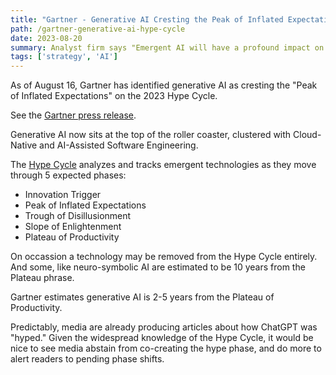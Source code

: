 ```yaml
---
title: "Gartner - Generative AI Cresting the Peak of Inflated Expectations"
path: /gartner-generative-ai-hype-cycle
date: 2023-08-20
summary: Analyst firm says "Emergent AI will have a profound impact on business and society"
tags: ['strategy', 'AI']
---
```


As of August 16, Gartner has identified <strog>generative AI</strong> as cresting the "Peak of Inflated Expectations" on the 2023 Hype Cycle. 

See the <a href="https://www.gartner.com/en/newsroom/press-releases/2023-08-16-gartner-places-generative-ai-on-the-peak-of-inflated-expectations-on-the-2023-hype-cycle-for-emerging-technologies" target="blank">Gartner press release</a>.

Generative AI now sits at the top of the roller coaster, clustered with Cloud-Native and AI-Assisted Software Engineering.

The <a href="https://www.gartner.com/en/research/methodologies/gartner-hype-cycle" target="blank">Hype Cycle</a> analyzes and tracks emergent technologies as they move through 5 expected phases: 
* Innovation Trigger
* Peak of Inflated Expectations
* Trough of Disillusionment
* Slope of Enlightenment
* Plateau of Productivity

On occassion a technology may be removed from the Hype Cycle entirely. And some, like neuro-symbolic AI are estimated to be 10 years from the Plateau phrase. 

Gartner estimates generative AI is 2-5 years from the Plateau of Productivity.

Predictably, media are already producing articles about how ChatGPT was "hyped." Given the widespread knowledge of the Hype Cycle, it would be nice to see media abstain from co-creating the hype phase, and do more to alert readers to pending phase shifts. 

